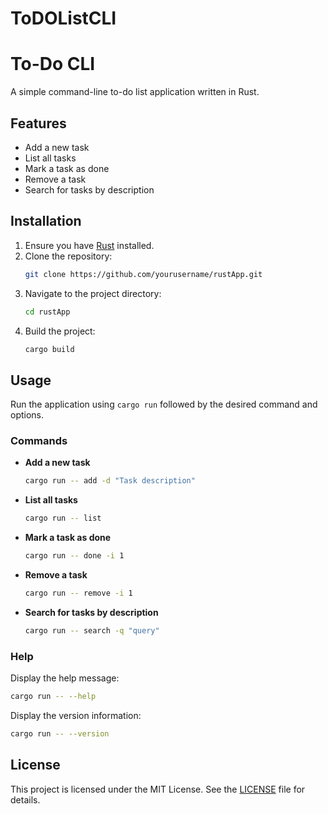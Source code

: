 # ToDOListCLI
# To-Do CLI

A simple command-line to-do list application written in Rust.

## Features

- Add a new task
- List all tasks
- Mark a task as done
- Remove a task
- Search for tasks by description

## Installation

1. Ensure you have [Rust](https://www.rust-lang.org/) installed.
2. Clone the repository:
    ```sh
    git clone https://github.com/yourusername/rustApp.git
    ```
3. Navigate to the project directory:
    ```sh
    cd rustApp
    ```
4. Build the project:
    ```sh
    cargo build
    ```

## Usage

Run the application using `cargo run` followed by the desired command and options.

### Commands

- **Add a new task**
    ```sh
    cargo run -- add -d "Task description"
    ```

- **List all tasks**
    ```sh
    cargo run -- list
    ```

- **Mark a task as done**
    ```sh
    cargo run -- done -i 1
    ```

- **Remove a task**
    ```sh
    cargo run -- remove -i 1
    ```

- **Search for tasks by description**
    ```sh
    cargo run -- search -q "query"
    ```

### Help

Display the help message:
```sh
cargo run -- --help
```

Display the version information:
```sh
cargo run -- --version
```

## License

This project is licensed under the MIT License. See the [LICENSE](LICENSE) file for details.